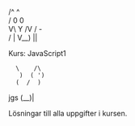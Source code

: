 
 /^ ^\
 / 0 0 \
 V\ Y /V
  / - \
 /    |
V__) ||


Kurs: JavaScript1

      \    /\
       )  ( ')
      (  /  )
jgs    \(__)|



Lösningar till alla uppgifter i kursen.
